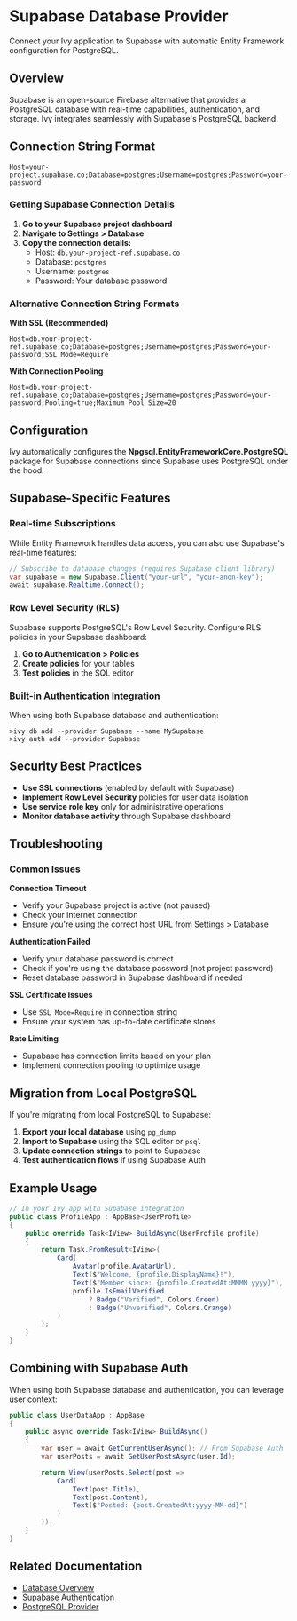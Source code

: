# Supabase Database Provider

<Ingress>
Connect your Ivy application to Supabase with automatic Entity Framework configuration for PostgreSQL.
</Ingress>

## Overview

Supabase is an open-source Firebase alternative that provides a PostgreSQL database with real-time capabilities, authentication, and storage. Ivy integrates seamlessly with Supabase's PostgreSQL backend.

## Connection String Format

```text
Host=your-project.supabase.co;Database=postgres;Username=postgres;Password=your-password
```

### Getting Supabase Connection Details

1. **Go to your Supabase project dashboard**
2. **Navigate to Settings > Database**
3. **Copy the connection details:**
   - Host: `db.your-project-ref.supabase.co`
   - Database: `postgres`
   - Username: `postgres`
   - Password: Your database password

### Alternative Connection String Formats

**With SSL (Recommended)**
```text
Host=db.your-project-ref.supabase.co;Database=postgres;Username=postgres;Password=your-password;SSL Mode=Require
```

**With Connection Pooling**
```text
Host=db.your-project-ref.supabase.co;Database=postgres;Username=postgres;Password=your-password;Pooling=true;Maximum Pool Size=20
```

## Configuration

Ivy automatically configures the **Npgsql.EntityFrameworkCore.PostgreSQL** package for Supabase connections since Supabase uses PostgreSQL under the hood.

## Supabase-Specific Features

### Real-time Subscriptions

While Entity Framework handles data access, you can also use Supabase's real-time features:

```csharp
// Subscribe to database changes (requires Supabase client library)
var supabase = new Supabase.Client("your-url", "your-anon-key");
await supabase.Realtime.Connect();
```

### Row Level Security (RLS)

Supabase supports PostgreSQL's Row Level Security. Configure RLS policies in your Supabase dashboard:

1. **Go to Authentication > Policies**
2. **Create policies** for your tables
3. **Test policies** in the SQL editor

### Built-in Authentication Integration

When using both Supabase database and authentication:

```terminal
>ivy db add --provider Supabase --name MySupabase
>ivy auth add --provider Supabase
```

## Security Best Practices

- **Use SSL connections** (enabled by default with Supabase)
- **Implement Row Level Security** policies for user data isolation
- **Use service role key** only for administrative operations
- **Monitor database activity** through Supabase dashboard

## Troubleshooting

### Common Issues

**Connection Timeout**
- Verify your Supabase project is active (not paused)
- Check your internet connection
- Ensure you're using the correct host URL from Settings > Database

**Authentication Failed**
- Verify your database password is correct
- Check if you're using the database password (not project password)
- Reset database password in Supabase dashboard if needed

**SSL Certificate Issues**
- Use `SSL Mode=Require` in connection string
- Ensure your system has up-to-date certificate stores

**Rate Limiting**
- Supabase has connection limits based on your plan
- Implement connection pooling to optimize usage

## Migration from Local PostgreSQL

If you're migrating from local PostgreSQL to Supabase:

1. **Export your local database** using `pg_dump`
2. **Import to Supabase** using the SQL editor or `psql`
3. **Update connection strings** to point to Supabase
4. **Test authentication flows** if using Supabase Auth

## Example Usage

```csharp
// In your Ivy app with Supabase integration
public class ProfileApp : AppBase<UserProfile>
{
    public override Task<IView> BuildAsync(UserProfile profile)
    {
        return Task.FromResult<IView>(
            Card(
                Avatar(profile.AvatarUrl),
                Text($"Welcome, {profile.DisplayName}!"),
                Text($"Member since: {profile.CreatedAt:MMMM yyyy}"),
                profile.IsEmailVerified
                    ? Badge("Verified", Colors.Green)
                    : Badge("Unverified", Colors.Orange)
            )
        );
    }
}
```

## Combining with Supabase Auth

When using both Supabase database and authentication, you can leverage user context:

```csharp
public class UserDataApp : AppBase
{
    public async override Task<IView> BuildAsync()
    {
        var user = await GetCurrentUserAsync(); // From Supabase Auth
        var userPosts = await GetUserPostsAsync(user.Id);

        return View(userPosts.Select(post =>
            Card(
                Text(post.Title),
                Text(post.Content),
                Text($"Posted: {post.CreatedAt:yyyy-MM-dd}")
            )
        ));
    }
}
```

## Related Documentation

- [Database Overview](01_Overview.md)
- [Supabase Authentication](../04_Authentication/Supabase.md)
- [PostgreSQL Provider](PostgreSQL.md)